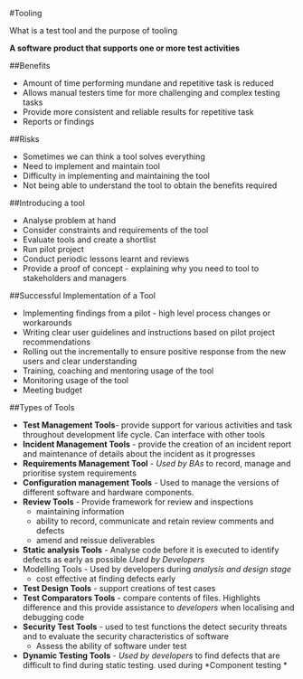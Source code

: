 #Tooling 

What is a test tool and the purpose of tooling 

**A software product that supports one or more test activities** 

##Benefits 

* Amount of time performing mundane and repetitive task is reduced 
* Allows manual testers time for more challenging and complex testing tasks 
* Provide more consistent and reliable results for repetitive task 
* Reports or findings 

##Risks 

* Sometimes we can think a tool solves everything 
* Need to implement and maintain tool 
* Difficulty in implementing and maintaining the tool 
* Not being able to understand the tool to obtain the benefits required 

##Introducing a tool 

* Analyse problem at hand 
* Consider constraints and requirements of the tool 
* Evaluate tools and create a shortlist 
* Run pilot project 
* Conduct periodic lessons learnt and reviews 
* Provide a proof of concept - explaining why you need to tool to stakeholders and managers 

##Successful Implementation of a Tool 

* Implementing findings from a pilot - high level process changes or workarounds 
* Writing clear user guidelines and instructions based on pilot project recommendations 
* Rolling out the incrementally to ensure positive response from the new users and clear understanding 
* Training, coaching and mentoring usage of the tool 
* Monitoring usage of the tool 
* Meeting budget

##Types of Tools
* **Test Management Tools**- provide support for various activities and task throughout development life cycle. Can interface with other tools 
* **Incident Management Tools** - provide the creation of an incident report and maintenance of details about the incident as it progresses 
* **Requirements Management Tool** - *Used by BAs* to record, manage and prioritise system requirements 
* **Configuration management Tools** - Used to manage the versions of different software and hardware components. 
* **Review Tools** - Provide framework for review and inspections
	* maintaining information 
	* ability to record, communicate and retain review comments and defects
	* amend and reissue deliverables 
*	**Static analysis Tools** - Analyse code before it is executed to identify defects as early as possible *Used by Developers*
* Modelling Tools - Used by developers during *analysis and design stage*
	* cost effective at finding defects early
* **Test Design Tools** -  support creations of test cases 
* **Test Comparators Tools** - compare contents of files. Highlights difference and this provide assistance to *developers* when localising and debugging code
* **Security Test Tools** - used to test functions the detect security threats and to evaluate the security characteristics of software 
	* Assess the ability of software under test
* **Dynamic Testing Tools** - *Used by developers* to find defects that are difficult to find during static testing. used during *Component testing *